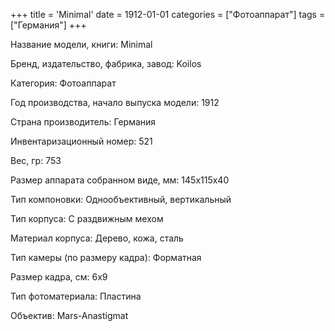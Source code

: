 +++
title = 'Minimal'
date = 1912-01-01
categories = ["Фотоаппарат"]
tags = ["Германия"]
+++

Название модели, книги: Minimal

Бренд, издательство, фабрика, завод: Koilos

Категория: Фотоаппарат

Год производства, начало выпуска модели: 1912

Страна производитель: Германия

Инвентаризационный номер: 521

Вес, гр: 753

Размер аппарата  собранном виде, мм: 145x115x40

Тип компоновки: Однообъективный, вертикальный

Тип корпуса: С раздвижным мехом

Материал корпуса: Дерево, кожа, сталь

Тип камеры (по размеру кадра): Форматная

Размер кадра, см: 6x9

Тип фотоматериала: Пластина

Объектив: Mars-Anastigmat


